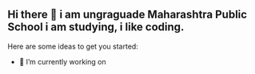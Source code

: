 ## Hi there 👋 i am ungraguade Maharashtra Public School i am studying, i like coding.


Here are some ideas to get you started:

- 🔭 I’m currently working on 
